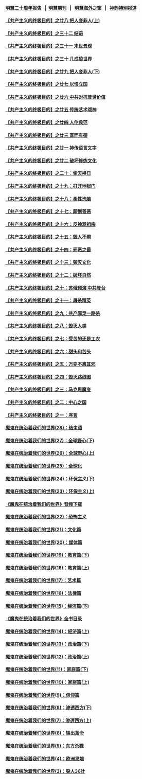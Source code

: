 #### [明慧二十周年报告](https://github.com/gfw-breaker/mh-reports/blob/master/README.md?t=07162336) &nbsp;&nbsp;|&nbsp;&nbsp;[明慧期刊](https://github.com/gfw-breaker/mh-qikan) &nbsp;&nbsp;|&nbsp;&nbsp; [明慧海外之窗](https://github.com/gfw-breaker/mh-news/blob/master/README.md?t=07162336) &nbsp;&nbsp;|&nbsp;&nbsp; [神韵特别报道](https://github.com/gfw-breaker/mh-news/blob/master/shenyun.md?t=07162336) 

#### [【共产主义的终极目的】之廿八 把人变非人(上)](../pages/nsc422/n11340492.md?t=07162336) 

#### [【共产主义的终极目的】之三十二 结语](../pages/nsc422/n11360535.md?t=07162336) 

#### [【共产主义的终极目的】之三十一 末世景观](../pages/nsc422/n11351129.md?t=07162336) 

#### [【共产主义的终极目的】之三十 几成狼世界](../pages/nsc422/n11348280.md?t=07162336) 

#### [【共产主义的终极目的】之廿九 把人变非人(下)](../pages/nsc422/n11344140.md?t=07162336) 

#### [【共产主义的终极目的】之廿七 以恨立国](../pages/nsc422/n11336944.md?t=07162336) 

#### [【共产主义的终极目的】之廿六 中共对抗普世价值](../pages/nsc422/n11324785.md?t=07162336) 

#### [【共产主义的终极目的】之廿五 传统艺术颂神](../pages/nsc422/n11296396.md?t=07162336) 

#### [【共产主义的终极目的】之廿四 人伦典范](../pages/nsc422/n11296397.md?t=07162336) 

#### [【共产主义的终极目的】之廿三 富而有德](../pages/nsc422/n11283598.md?t=07162336) 

#### [【共产主义的终极目的】之廿一 神传语言文字](../pages/nsc422/n11263265.md?t=07162336) 

#### [【共产主义的终极目的】之廿二 破坏修炼文化](../pages/nsc422/n11245728.md?t=07162336) 

#### [【共产主义的终极目的】之二十：偷天换日](../pages/nsc422/n11238846.md?t=07162336) 

#### [【共产主义的终极目的】之十九：打开地狱门](../pages/nsc422/n11206376.md?t=07162336) 

#### [【共产主义的终极目的】之十八：柔性洗脑](../pages/nsc422/n11199994.md?t=07162336) 

#### [【共产主义的终极目的】之十七：颠倒善恶](../pages/nsc422/n11179782.md?t=07162336) 

#### [【共产主义的终极目的】之十六：反神骂祖宗](../pages/nsc422/n11166798.md?t=07162336) 

#### [【共产主义的终极目的】之十五：毁人不倦](../pages/nsc422/n11166792.md?t=07162336) 

#### [【共产主义的终极目的】之十四：邪恶之最](../pages/nsc422/n11150249.md?t=07162336) 

#### [【共产主义的终极目的】之十三：毁灭文化](../pages/nsc422/n11135227.md?t=07162336) 

#### [【共产主义的终极目的】之十二：破坏自然](../pages/nsc422/n11135214.md?t=07162336) 

#### [【共产主义的终极目的】之十：苏俄预演 中共登台](../pages/nsc422/n11118424.md?t=07162336) 

#### [【共产主义的终极目的】之十一：屠杀精英](../pages/nsc422/n11118442.md?t=07162336) 

#### [【共产主义的终极目的】之九：共产邪灵一路杀](../pages/nsc422/n11114139.md?t=07162336) 

#### [【共产主义的终极目的】之八：毁灭人类](../pages/nsc422/n11108503.md?t=07162336) 

#### [【共产主义的终极目的】之七：受苦的还是工农](../pages/nsc422/n11101809.md?t=07162336) 

#### [【共产主义的终极目的】之六：甜头和苦头](../pages/nsc422/n11096971.md?t=07162336) 

#### [【共产主义的终极目的】之五：万变不离其邪](../pages/nsc422/n11091285.md?t=07162336) 

#### [【共产主义的终极目的】之四：毁灭路线图](../pages/nsc422/n11086284.md?t=07162336) 

#### [【共产主义的终极目的】之三：马克思魔变](../pages/nsc422/n11061941.md?t=07162336) 

#### [【共产主义的终极目的】之二：中心之国](../pages/nsc422/n11047728.md?t=07162336) 

#### [【共产主义的终极目的】之一：序言](../pages/nsc422/n11086077.md?t=07162336) 

#### [魔鬼在统治着我们的世界(28)：结束语](../pages/nsc422/n10936246.md?t=07162336) 

#### [魔鬼在统治着我们的世界(27)：全球野心(下)](../pages/nsc422/n10928319.md?t=07162336) 

#### [魔鬼在统治着我们的世界(26)：全球野心(上)](../pages/nsc422/n10900318.md?t=07162336) 

#### [魔鬼在统治着我们的世界(25)：全球化](../pages/nsc422/n10788205.md?t=07162336) 

#### [魔鬼在统治着我们的世界(24)：环保主义(下)](../pages/nsc422/n10695307.md?t=07162336) 

#### [魔鬼在统治着我们的世界(23)：环保主义(上)](../pages/nsc422/n10688613.md?t=07162336) 

#### [《魔鬼在统治着我们的世界》音频下载](../pages/nsc422/n10635553.md?t=07162336) 

#### [魔鬼在统治着我们的世界(22)：恐怖主义](../pages/nsc422/n10614727.md?t=07162336) 

#### [魔鬼在统治着我们的世界(21)：文化篇](../pages/nsc422/n10597706.md?t=07162336) 

#### [魔鬼在统治着我们的世界(20)：媒体篇](../pages/nsc422/n10586579.md?t=07162336) 

#### [魔鬼在统治着我们的世界(19)：教育篇(下)](../pages/nsc422/n10564808.md?t=07162336) 

#### [魔鬼在统治着我们的世界(18)：教育篇(上)](../pages/nsc422/n10526970.md?t=07162336) 

#### [魔鬼在统治着我们的世界(17)：艺术篇](../pages/nsc422/n10499093.md?t=07162336) 

#### [魔鬼在统治着我们的世界(16)：法律篇](../pages/nsc422/n10485969.md?t=07162336) 

#### [魔鬼在统治着我们的世界(15)：经济篇(下)](../pages/nsc422/n10469975.md?t=07162336) 

#### [《魔鬼在统治着我们的世界》全书目录](../pages/nsc422/n10464261.md?t=07162336) 

#### [魔鬼在统治着我们的世界(14)：经济篇(上)](../pages/nsc422/n10457370.md?t=07162336) 

#### [魔鬼在统治着我们的世界(13)：政治篇(下)](../pages/nsc422/n10448270.md?t=07162336) 

#### [魔鬼在统治着我们的世界(12)：政治篇(上)](../pages/nsc422/n10444576.md?t=07162336) 

#### [魔鬼在统治着我们的世界(11)：家庭篇(下)](../pages/nsc422/n10440961.md?t=07162336) 

#### [魔鬼在统治着我们的世界(10)：家庭篇(上)](../pages/nsc422/n10435448.md?t=07162336) 

#### [魔鬼在统治着我们的世界(9)：信仰篇](../pages/nsc422/n10432159.md?t=07162336) 

#### [魔鬼在统治着我们的世界(8)：渗透西方(下)](../pages/nsc422/n10429603.md?t=07162336) 

#### [魔鬼在统治着我们的世界(7)：渗透西方(上)](../pages/nsc422/n10426013.md?t=07162336) 

#### [魔鬼在统治着我们的世界(6)：输出革命](../pages/nsc422/n10421536.md?t=07162336) 

#### [魔鬼在统治着我们的世界(5)：东方杀戮](../pages/nsc422/n10417707.md?t=07162336) 

#### [魔鬼在统治着我们的世界(4)：欧洲发端](../pages/nsc422/n10414890.md?t=07162336) 

#### [魔鬼在统治着我们的世界(3)：毁人36计](../pages/nsc422/n10411583.md?t=07162336) 

